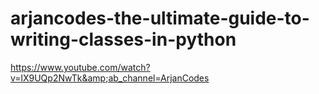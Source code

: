 # arjancodes-the-ultimate-guide-to-writing-classes-in-python
https://www.youtube.com/watch?v=lX9UQp2NwTk&amp;ab_channel=ArjanCodes
